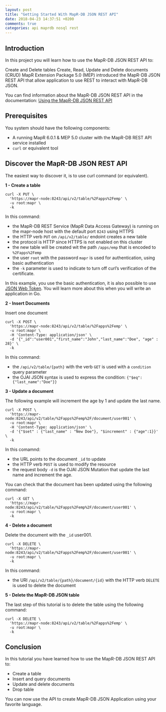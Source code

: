 ```yaml
---
layout: post
title: "Getting Started With MapR-DB JSON REST API"
date: 2018-04-23 14:37:51 +0200
comments: true
categories: api maprdb nosql rest
---
```


## Introduction

In this project you will learn how to use the MapR-DB JSON REST API to:

Create and Delete tables
Create, Read, Update and Delete documents (CRUD)
MapR Extension Package 5.0 (MEP) introduced the MapR-DB JSON REST API that allow application to use REST to interact with MapR-DB JSON.

You can find information about the MapR-DB JSON REST API in the documentation: [Using the MapR-DB JSON REST API](https://maprdocs.mapr.com/home/MapR-DB/JSON_DB/UsingMapRDBJSONRESTAPI.html)

<!-- more -->

## Prerequisites

You system should have the following components:

* A running MapR 6.0.1 & MEP 5.0 cluster with the MapR-DB REST API service installed
* `curl` or equivalent tool



## Discover the MapR-DB JSON REST API

The easiest way to discover it, is to use curl command (or equivalent).

**1 - Create a table**

```
curl -X PUT \
  'https://mapr-node:8243/api/v2/table/%2Fapps%2Femp' \
  -u root:mapr \
  -k
```

In this command:

* the MapR-DB REST Service (MapR Data Access Gateway) is running on the mapr-node host with the default port `8243` using HTTPS
* the HTTP verb `PUT` on `/api/v2/table/` endoint creates a new table
* the protocol is HTTP since HTTPS is not enabled on this cluster
* the new table will be created wit the path `/apps/emp` that is encoded to `%2Fapps%2Femp`
* the user `root` with the password `mapr` is used for authentication, using basic authentication
* the `-k` parameter is used to indicate to turn off curl’s verification of the certificate.

In this example, you use the basic authentication, it is also possible to use [JSON Web Token](https://jwt.io/introduction/). You will learn more about this when you will write an application in Go.


**2 - Insert Documents**

Insert one document

```
curl -X POST \
  'https://mapr-node:8243/api/v2/table/%2Fapps%2Femp' \
  -u root:mapr \
  -H 'Content-Type: application/json' \
  -d '{"_id":"user001","first_name":"John","last_name":"Doe", "age" : 28}' \
  -k
```

In this command:

* the `/api/v2/table/{path}` with the verb `GET` is used with a `condition` query parameter
* the OJAI JSON syntax is used to express the condition: `{"$eq":{"last_name":"Doe"}}`

**3 - Update a document**

The following example will increment the age by 1 and update the last name.

```
curl -X POST \
  'https://mapr-node:8243/api/v2/table/%2Fapps%2Femp%2F/document/user001' \
  -u root:mapr \
  -H 'Content-Type: application/json' \
  -d '{"$set" : {"last_name" : "New Doe"}, "$increment" : {"age":1}}' \
  -k
```

In this comamnd:

* the URL points to the document `_id` to update
* the HTTP verb `POST` is used to modify the resource
* the request body `-d` is the OJAI JSON Mutation that update the last name and increment the age.

You can check that the document has been updated using the following command:

```
curl -X GET \
  'https://mapr-node:8243/api/v2/table/%2Fapps%2Femp%2F/document/user001' \
  -u root:mapr \
  -k
```

**4 - Delete a document**

Delete the document with the `_id` user001.

```
curl -X DELETE \
  'https://mapr-node:8243/api/v2/table/%2Fapps%2Femp%2F/document/user001' \
  -u root:mapr \
  -k
```

In this command:

* the URI `/api/v2/table/{path}/document/{id}` with the HTTP verb `DELETE` is used to delete the document

**5 - Delete the MapR-DB JSON table**

The last step of this tutorial is to delete the table using the following command:

```
curl -X DELETE \
  'https://mapr-node:8243/api/v2/table/%2Fapps%2Femp' \
  -u root:mapr \
  -k
```

## Conclusion

In this tutorial you have learned how to use the MapR-DB JSON REST API to:

* Create a table
* Insert and query documents
* Update and delete documents
* Drop table

You can now use the API to create MapR-DB JSON Application using your favorite language.